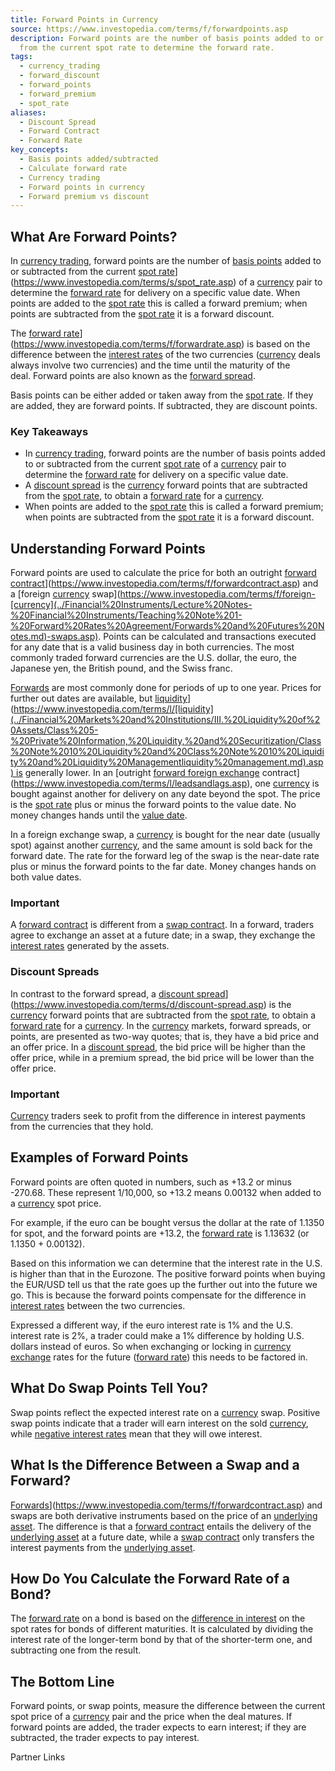 ```yaml
---
title: Forward Points in Currency
source: https://www.investopedia.com/terms/f/forwardpoints.asp
description: Forward points are the number of basis points added to or subtracted
  from the current spot rate to determine the forward rate.
tags:
  - currency_trading
  - forward_discount
  - forward_points
  - forward_premium
  - spot_rate
aliases:
  - Discount Spread
  - Forward Contract
  - Forward Rate
key_concepts:
  - Basis points added/subtracted
  - Calculate forward rate
  - Currency trading
  - Forward points in currency
  - Forward premium vs discount
---
```



## What Are Forward Points?

In [currency trading](.md), forward points are the number of [basis points](https://www.investopedia.com/terms/b/basispoint.asp) added to or subtracted from the current [spot rate]([The%20Foreign%20Exchange%20Market%20Annotations)](https://www.investopedia.com/terms/s/spot_rate.asp) of a [currency](../Financial%20Instruments/Lecture%20Notes-%20Financial%20Instruments/Teaching%20Note%201-%20Forward%20Rates%20Agreement/Forwards%20and%20Futures%20Notes.md) pair to determine the [forward rate](.md) for delivery on a specific value date. When points are added to the [spot rate](../International%20Finance/The%20Foreign%20Exchange%20Market%20Annotations.md) this is called a forward premium; when points are subtracted from the [spot rate](../International%20Finance/The%20Foreign%20Exchange%20Market%20Annotations.md) it is a forward discount.

The [forward rate]([Forward%20Points%20in%20Currency)](https://www.investopedia.com/terms/f/forwardrate.asp) is based on the difference between the [interest rates](../Financial%20Markets/Fixed%20Income%20Securities%20Tools%20for%20Today's%20Markets/Chapter%202/Interest%20Rate%20Quotations.md) of the two currencies ([currency](../Financial%20Instruments/Lecture%20Notes-%20Financial%20Instruments/Teaching%20Note%201-%20Forward%20Rates%20Agreement/Forwards%20and%20Futures%20Notes.md) deals always involve two currencies) and the time until the maturity of the deal. Forward points are also known as the [forward spread](https://www.investopedia.com/terms/f/forward-spread.asp).

Basis points can be either added or taken away from the [spot rate](../International%20Finance/The%20Foreign%20Exchange%20Market%20Annotations.md). If they are added, they are forward points. If subtracted, they are discount points.

### Key Takeaways

- In [currency trading](.md), forward points are the number of basis points added to or subtracted from the current [spot rate](../International%20Finance/The%20Foreign%20Exchange%20Market%20Annotations.md) of a [currency](../Financial%20Instruments/Lecture%20Notes-%20Financial%20Instruments/Teaching%20Note%201-%20Forward%20Rates%20Agreement/Forwards%20and%20Futures%20Notes.md) pair to determine the [forward rate](.md) for delivery on a specific value date.
- A [discount spread](.md) is the [currency](../Financial%20Instruments/Lecture%20Notes-%20Financial%20Instruments/Teaching%20Note%201-%20Forward%20Rates%20Agreement/Forwards%20and%20Futures%20Notes.md) forward points that are subtracted from the [spot rate](../International%20Finance/The%20Foreign%20Exchange%20Market%20Annotations.md), to obtain a [forward rate](.md) for a [currency](../Financial%20Instruments/Lecture%20Notes-%20Financial%20Instruments/Teaching%20Note%201-%20Forward%20Rates%20Agreement/Forwards%20and%20Futures%20Notes.md).
- When points are added to the [spot rate](../International%20Finance/The%20Foreign%20Exchange%20Market%20Annotations.md) this is called a forward premium; when points are subtracted from the [spot rate](../International%20Finance/The%20Foreign%20Exchange%20Market%20Annotations.md) it is a forward discount.

  

## Understanding Forward Points

Forward points are used to calculate the price for both an outright [forward contract]([Forward%20Points%20in%20Currency)](https://www.investopedia.com/terms/f/forwardcontract.asp) and a [foreign [currency](../Financial%20Instruments/Lecture%20Notes-%20Financial%20Instruments/Teaching%20Note%201-%20Forward%20Rates%20Agreement/Forwards%20and%20Futures%20Notes.md) swap](https://www.investopedia.com/terms/f/foreign-[currency](../Financial%20Instruments/Lecture%20Notes-%20Financial%20Instruments/Teaching%20Note%201-%20Forward%20Rates%20Agreement/Forwards%20and%20Futures%20Notes.md)-swaps.asp). Points can be calculated and transactions executed for any date that is a valid business day in both currencies. The most commonly traded forward currencies are the U.S. dollar, the euro, the Japanese yen, the British pound, and the Swiss franc.

[Forwards](../Financial%20Markets/Financial%20Asset%20Pricing%20Theory%20Overview/Chapter%2012%20-%20Derivatives/Forwards%20and%20Futures.md) are most commonly done for periods of up to one year. Prices for further out dates are available, but [liquidity]([Class%20Note%2010%20Liquidity%20and%20Class%20Note%2010%20Liquidity%20and%20Liquidity%20Managementliquidity%20management)](https://www.investopedia.com/terms/l/[liquidity](../Financial%20Markets%20and%20Institutions/III.%20Liquidity%20of%20Assets/Class%205-%20Private%20Information,%20Liquidity,%20and%20Securitization/Class%20Note%2010%20Liquidity%20and%20Class%20Note%2010%20Liquidity%20and%20Liquidity%20Managementliquidity%20management.md).asp) is generally lower. In an [outright [forward foreign exchange](../Financial%20Instruments/Citi-Guide%20to%20Swaps.md) contract](https://www.investopedia.com/terms/l/leadsandlags.asp), one [currency](../Financial%20Instruments/Lecture%20Notes-%20Financial%20Instruments/Teaching%20Note%201-%20Forward%20Rates%20Agreement/Forwards%20and%20Futures%20Notes.md) is bought against another for delivery on any date beyond the spot. The price is the [spot rate](../International%20Finance/The%20Foreign%20Exchange%20Market%20Annotations.md) plus or minus the forward points to the value date. No money changes hands until the [value date](https://www.investopedia.com/terms/v/valuedate.asp).

In a foreign exchange swap, a [currency](../Financial%20Instruments/Lecture%20Notes-%20Financial%20Instruments/Teaching%20Note%201-%20Forward%20Rates%20Agreement/Forwards%20and%20Futures%20Notes.md) is bought for the near date (usually spot) against another [currency](../Financial%20Instruments/Lecture%20Notes-%20Financial%20Instruments/Teaching%20Note%201-%20Forward%20Rates%20Agreement/Forwards%20and%20Futures%20Notes.md), and the same amount is sold back for the forward date. The rate for the forward leg of the swap is the near-date rate plus or minus the forward points to the far date. Money changes hands on both value dates.

### Important

A [forward contract](.md) is different from a [swap contract](../Financial%20Instruments/Review%20Session%20Notes/Currency%20Swaps.md). In a forward, traders agree to exchange an asset at a future date; in a swap, they exchange the [interest rates](../Financial%20Markets/Fixed%20Income%20Securities%20Tools%20for%20Today's%20Markets/Chapter%202/Interest%20Rate%20Quotations.md) generated by the assets.

### Discount Spreads

In contrast to the forward spread, a [discount spread]([Forward%20Points%20in%20Currency)](https://www.investopedia.com/terms/d/discount-spread.asp) is the [currency](../Financial%20Instruments/Lecture%20Notes-%20Financial%20Instruments/Teaching%20Note%201-%20Forward%20Rates%20Agreement/Forwards%20and%20Futures%20Notes.md) forward points that are subtracted from the [spot rate](../International%20Finance/The%20Foreign%20Exchange%20Market%20Annotations.md), to obtain a [forward rate](.md) for a [currency](../Financial%20Instruments/Lecture%20Notes-%20Financial%20Instruments/Teaching%20Note%201-%20Forward%20Rates%20Agreement/Forwards%20and%20Futures%20Notes.md). In the [currency](../Financial%20Instruments/Lecture%20Notes-%20Financial%20Instruments/Teaching%20Note%201-%20Forward%20Rates%20Agreement/Forwards%20and%20Futures%20Notes.md) markets, forward spreads, or points, are presented as two-way quotes; that is, they have a bid price and an offer price. In a [discount spread](.md), the bid price will be higher than the offer price, while in a premium spread, the bid price will be lower than the offer price.

### Important

[Currency](../Financial%20Instruments/Lecture%20Notes-%20Financial%20Instruments/Teaching%20Note%201-%20Forward%20Rates%20Agreement/Forwards%20and%20Futures%20Notes.md) traders seek to profit from the difference in interest payments from the currencies that they hold.

## Examples of Forward Points

Forward points are often quoted in numbers, such as +13.2 or minus -270.68. These represent 1/10,000, so +13.2 means 0.00132 when added to a [currency](../Financial%20Instruments/Lecture%20Notes-%20Financial%20Instruments/Teaching%20Note%201-%20Forward%20Rates%20Agreement/Forwards%20and%20Futures%20Notes.md) spot price.

For example, if the euro can be bought versus the dollar at the rate of 1.1350 for spot, and the forward points are +13.2, the [forward rate](.md) is 1.13632 (or 1.1350 + 0.00132).

Based on this information we can determine that the interest rate in the U.S. is higher than that in the Eurozone. The positive forward points when buying the EUR/USD tell us that the rate goes up the further out into the future we go. This is because the forward points compensate for the difference in [interest rates](../Financial%20Markets/Fixed%20Income%20Securities%20Tools%20for%20Today's%20Markets/Chapter%202/Interest%20Rate%20Quotations.md) between the two currencies.

Expressed a different way, if the euro interest rate is 1% and the U.S. interest rate is 2%, a trader could make a 1% difference by holding U.S. dollars instead of euros. So when exchanging or locking in [currency exchange](Currency%20Swap%20Basics.md) rates for the future ([forward rate](.md)) this needs to be factored in.

## What Do Swap Points Tell You?

Swap points reflect the expected interest rate on a [currency](../Financial%20Instruments/Lecture%20Notes-%20Financial%20Instruments/Teaching%20Note%201-%20Forward%20Rates%20Agreement/Forwards%20and%20Futures%20Notes.md) swap. Positive swap points indicate that a trader will earn interest on the sold [currency](../Financial%20Instruments/Lecture%20Notes-%20Financial%20Instruments/Teaching%20Note%201-%20Forward%20Rates%20Agreement/Forwards%20and%20Futures%20Notes.md), while [negative interest rates](../Financial%20Markets/Fixed%20Income%20Securities%20Tools%20for%20Today's%20Markets/Front%20Matter/Negative%20Rates%20and%20Qe%20in%20Europe%20and%20Japan.md) mean that they will owe interest.

## What Is the Difference Between a Swap and a Forward?

[Forwards]([Forwards%20and%20Futures)](https://www.investopedia.com/terms/f/forwardcontract.asp) and swaps are both derivative instruments based on the price of an [underlying asset](../Financial%20Instruments/Financial%20Derivatives%20and%20Quantitative%20Methods/Risk%20Neutral%20Pricing%20of%20Options.md). The difference is that a [forward contract](.md) entails the delivery of the [underlying asset](../Financial%20Instruments/Financial%20Derivatives%20and%20Quantitative%20Methods/Risk%20Neutral%20Pricing%20of%20Options.md) at a future date, while a [swap contract](../Financial%20Instruments/Review%20Session%20Notes/Currency%20Swaps.md) only transfers the interest payments from the [underlying asset](../Financial%20Instruments/Financial%20Derivatives%20and%20Quantitative%20Methods/Risk%20Neutral%20Pricing%20of%20Options.md).

## How Do You Calculate the Forward Rate of a Bond?

The [forward rate](.md) on a bond is based on the [difference in interest](https://www.investopedia.com/ask/answers/043015/how-do-i-convert-spot-rate-forward-rate.asp) on the spot rates for bonds of different maturities. It is calculated by dividing the interest rate of the longer-term bond by that of the shorter-term one, and subtracting one from the result.

## The Bottom Line

Forward points, or swap points, measure the difference between the current spot price of a [currency](../Financial%20Instruments/Lecture%20Notes-%20Financial%20Instruments/Teaching%20Note%201-%20Forward%20Rates%20Agreement/Forwards%20and%20Futures%20Notes.md) pair and the price when the deal matures. If forward points are added, the trader expects to earn interest; if they are subtracted, the trader expects to pay interest.  

Partner Links